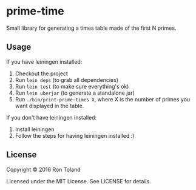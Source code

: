 # prime-time

Small library for generating a times table made of the first N primes.

## Usage

If you have leiningen installed:

1. Checkout the project
2. Run `lein deps` (to grab all dependencies)
3. Run `lein test` (to make sure everything's ok)
4. Run `lein uberjar` (to generate a standalone jar)
5. Run `./bin/print-prime-times X`, where X is the number of primes you want displayed in the table.

If you don't have leiningen installed:

1. Install leiningen
2. Follow the steps for having leiningen installed :)

## License

Copyright © 2016 Ron Toland

Licensed under the MIT License. See LICENSE for details.
